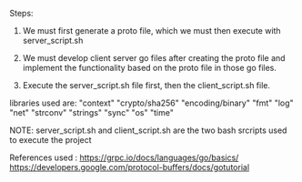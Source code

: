 Steps:
1) We must first generate a proto file, which we must then execute with server_script.sh

2) We must develop client server go files after creating the proto file and implement the functionality based on the proto file in those go files.

3) Execute the server_script.sh file first, then the client_script.sh file.


libraries used are:
"context"
"crypto/sha256"
"encoding/binary"
"fmt"
"log"
"net"
"strconv"
"strings"
"sync"
"os"
"time"


NOTE: server_script.sh and client_script.sh are the two bash srcripts used to execute the project




References used :
https://grpc.io/docs/languages/go/basics/
https://developers.google.com/protocol-buffers/docs/gotutorial
